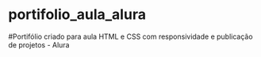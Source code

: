 # portifolio_aula_alura
#Portifólio criado para aula  HTML e CSS com responsividade e publicação de projetos - Alura 
